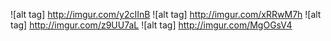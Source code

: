 ![alt tag] http://imgur.com/y2cIInB
![alt tag] http://imgur.com/xRRwM7h
![alt tag] http://imgur.com/z9UU7aL
![alt tag] http://imgur.com/MgOGsV4
